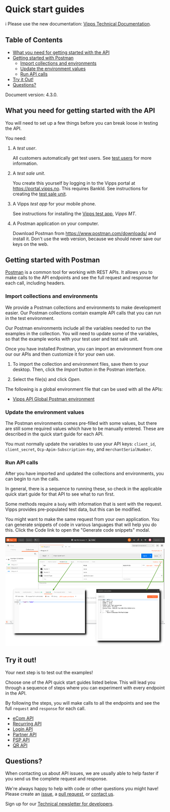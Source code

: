 <!-- START_METADATA
---
title: Quick start guides
sidebar_position: 15
pagination_next: null
pagination_prev: null
---
END_METADATA -->

# Quick start guides

<!-- START_COMMENT -->

ℹ️ Please use the new documentation:
[Vipps Technical Documentation](https://vippsas.github.io/vipps-developer-docs/).

<!-- END_COMMENT -->

<!-- START_TOC -->

## Table of Contents

* [What you need for getting started with the API](#what-you-need-for-getting-started-with-the-api)
* [Getting started with Postman](#getting-started-with-postman)
  * [Import collections and environments](#import-collections-and-environments)
  * [Update the environment values](#update-the-environment-values)
  * [Run API calls](#run-api-calls)
* [Try it Out!](#try-it-out)
* [Questions?](#questions)

<!-- END_TOC -->

Document version: 4.3.0.

## What you need for getting started with the API

You will need to set up a few things before you can break loose in testing the API.

You need:

1. A *test user*.

    All customers automatically get test users. See [test users](vipps-test-environment#test-users) for more information.

1. A *test sale unit*.

    You create this yourself by logging in to the Vipps portal at <https://portal.vipps.no>. This requires BankId.
    See instructions for creating the [test sale unit](vipps-test-environment#test-merchants).

1. A Vipps *test app* for your mobile phone.

    See instructions for installing the [Vipps test app](vipps-test-environment#vipps-test-apps), *Vipps MT*.

1. A Postman application on your computer.

    Download Postman from <https://www.postman.com/downloads/> and install it.
    Don't use the web version, because we should never save our keys on the web.

## Getting started with Postman

[Postman](https://learning.postman.com/docs/getting-started/introduction/)
is a common tool for working with REST APIs.
It allows you to make calls to the API endpoints and see the full
request and response for each call, including headers.

### Import collections and environments

We provide a Postman collections and environments to make development easier.
Our Postman collections contain example API calls that you can run in the test environment.

Our Postman environments include all the variables needed to run the examples in the collection.
You will need to update some of the variables, so that the example works with your test user and test sale unit.

Once you have installed Postman, you can import an environment from one our our APIs and then customize it for your own use.

1. To import the collection and environment files, save them to your desktop. Then, click the *Import* button in the Postman interface.

2. Select the file(s) and click *Open*.

The following is a global environment file that can be used with all the APIs:

* [Vipps API Global Postman environment](./tools/vipps-api-global-postman-environment.json)

### Update the environment values

The Postman environments comes pre-filled with some values, but there are still
some required values which have to be manually entered. These are described in the quick start guide for each API.

You must normally update the variables to use your API keys: `client_id`, `client_secret`, `Ocp-Apim-Subscription-Key`, and `merchantSerialNumber`.

### Run API calls

After you have imported and updated the collections and environments, you can begin to run the calls.

In general, there is a sequence to running these, so check in the applicable quick start guide for that API to see what to run first.

Some methods require a `body` with information that is sent with the request.
Vipps provides pre-populated test data, but this can be modified.

You might want to make the same request from your own application. You can
generate snippets of code in various languages that will help you do this.
Click the Code link to open the "Generate code snippets" modal.

![Vipps Developer Postman: Tabs](./images/postman-tabs_sm.png)

## Try it out!

Your next step is to test out the examples!

Choose one of the API quick start guides listed below.
This will lead you through a sequence of steps where you can experiment with every endpoint in the API.

By following the steps, you will make calls to all the endpoints and see the full `request` and `response` for each call.

* [eCom API](https://github.com/vippsas/vipps-ecom-api/blob/master/vipps-ecom-api-quick-start.md)
* [Recurring API](https://github.com/vippsas/vipps-recurring-api/blob/master/vipps-recurring-api-quick-start.md)
* [Login API](https://github.com/vippsas/vipps-login-api/blob/master/vipps-login-api-quick-start.md)
* [Partner API](https://github.com/vippsas/vipps-partner-api/blob/main/vipps-partner-api-quick-start.md)
* [PSP API](https://github.com/vippsas/vipps-psp-api/blob/master/vipps-psp-api-quick-start.md)
* [QR API](https://github.com/vippsas/vipps-qr-api/blob/main/vipps-qr-api-quick-start.md)

## Questions?

When contacting us about API issues, we are usually able to help faster if you send us
the complete request and response.

We're always happy to help with code or other questions you might have!
Please create an [issue](https://github.com/vippsas/vipps-developers/issues),
a [pull request](https://github.com/vippsas/vipps-developers/pulls),
or [contact us](https://github.com/vippsas/vipps-developers/blob/master/contact.md).

Sign up for our [Technical newsletter for developers](https://github.com/vippsas/vipps-developers/tree/master/newsletters).
